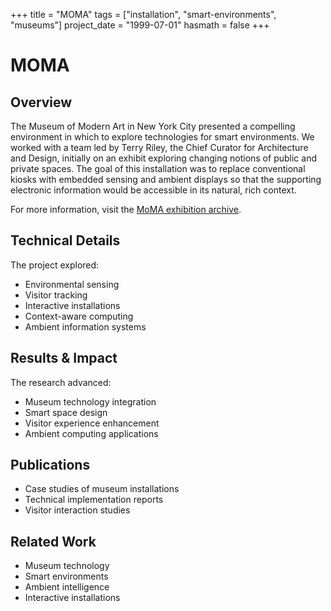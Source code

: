 +++
title = "MOMA"
tags = ["installation", "smart-environments", "museums"]
project_date = "1999-07-01"
hasmath = false
+++

# MOMA

## Overview
The Museum of Modern Art in New York City presented a compelling environment in which to explore technologies for smart environments. We worked with a team led by Terry Riley, the Chief Curator for Architecture and Design, initially on an exhibit exploring changing notions of public and private spaces. The goal of this installation was to replace conventional kiosks with embedded sensing and ambient displays so that the supporting electronic information would be accessible in its natural, rich context.

For more information, visit the [MoMA exhibition archive](https://www.moma.org/calendar/exhibitions/192).

## Technical Details
The project explored:
- Environmental sensing
- Visitor tracking
- Interactive installations
- Context-aware computing
- Ambient information systems

## Results & Impact
The research advanced:
- Museum technology integration
- Smart space design
- Visitor experience enhancement
- Ambient computing applications

## Publications
- Case studies of museum installations
- Technical implementation reports
- Visitor interaction studies

## Related Work
- Museum technology
- Smart environments
- Ambient intelligence
- Interactive installations